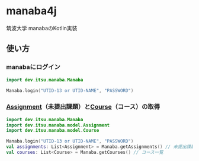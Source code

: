 # manaba4j
筑波大学 manabaのKotlin実装

## 使い方
### manabaにログイン
```kotlin
import dev.itsu.manaba.Manaba

Manaba.login("UTID-13 or UTID-NAME", "PASSWORD")
```

### [Assignment](https://github.com/itsu-dev/manaba4j/blob/master/src/main/kotlin/model/Assignment.kt)（未提出課題）と[Course](https://github.com/itsu-dev/manaba4j/blob/master/src/main/kotlin/model/Course.kt)（コース）の取得
```kotlin
import dev.itsu.manaba.Manaba
import dev.itsu.manaba.model.Assignment
import dev.itsu.manaba.model.Course

Manaba.login("UTID-13 or UTID-NAME", "PASSWORD")
val assignments: List<Assignment> = Manaba.getAssignments() // 未提出課題一覧
val courses: List<Course> = Manaba.getCourses() // コース一覧
```